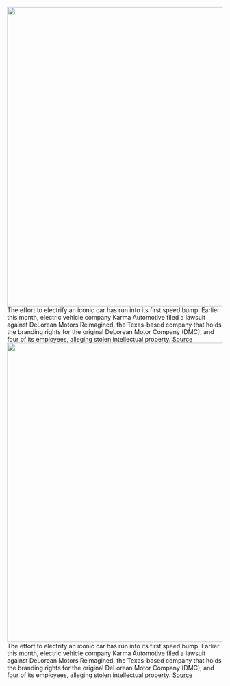 <img src='https://cdn.vox-cdn.com/thumbor/Y3OW7n1J2TYOTyA-xTG2MSucTr4=/0x0:4000x2251/1200x800/filters:focal(1680x806:2320x1446)/cdn.vox-cdn.com/uploads/chorus_image/image/71262984/DAL500017.0.jpg' width='700px' /><br/>
The effort to electrify an iconic car has run into its first speed bump. Earlier this month, electric vehicle company Karma Automotive filed a lawsuit against DeLorean Motors Reimagined, the Texas-based company that holds the branding rights for the original DeLorean Motor Company (DMC), and four of its employees, alleging stolen intellectual property.
<a href='https://www.theverge.com/2022/8/19/23311792/karma-delorean-lawsuit-ev-trade-secret-theft'> Source <a/><img src='https://cdn.vox-cdn.com/thumbor/Y3OW7n1J2TYOTyA-xTG2MSucTr4=/0x0:4000x2251/1200x800/filters:focal(1680x806:2320x1446)/cdn.vox-cdn.com/uploads/chorus_image/image/71262984/DAL500017.0.jpg' width='700px' /><br/>
The effort to electrify an iconic car has run into its first speed bump. Earlier this month, electric vehicle company Karma Automotive filed a lawsuit against DeLorean Motors Reimagined, the Texas-based company that holds the branding rights for the original DeLorean Motor Company (DMC), and four of its employees, alleging stolen intellectual property.
<a href='https://www.theverge.com/2022/8/19/23311792/karma-delorean-lawsuit-ev-trade-secret-theft'> Source <a/>